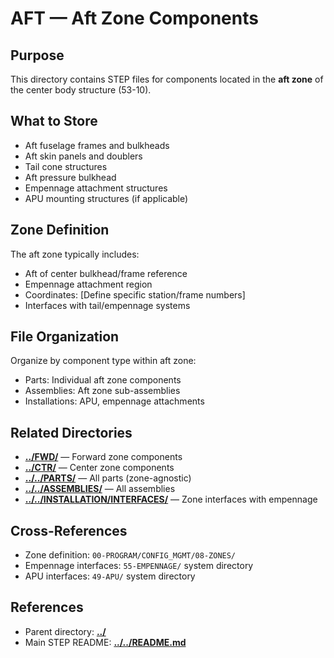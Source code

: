 # AFT — Aft Zone Components

## Purpose

This directory contains STEP files for components located in the **aft zone** of the center body structure (53-10).

## What to Store

- Aft fuselage frames and bulkheads
- Aft skin panels and doublers
- Tail cone structures
- Aft pressure bulkhead
- Empennage attachment structures
- APU mounting structures (if applicable)

## Zone Definition

The aft zone typically includes:
- Aft of center bulkhead/frame reference
- Empennage attachment region
- Coordinates: [Define specific station/frame numbers]
- Interfaces with tail/empennage systems

## File Organization

Organize by component type within aft zone:
- Parts: Individual aft zone components
- Assemblies: Aft zone sub-assemblies
- Installations: APU, empennage attachments

## Related Directories

- [**../FWD/**](../FWD/) — Forward zone components
- [**../CTR/**](../CTR/) — Center zone components
- [**../../PARTS/**](../../PARTS/) — All parts (zone-agnostic)
- [**../../ASSEMBLIES/**](../../ASSEMBLIES/) — All assemblies
- [**../../INSTALLATION/INTERFACES/**](../../INSTALLATION/INTERFACES/) — Zone interfaces with empennage

## Cross-References

- Zone definition: `00-PROGRAM/CONFIG_MGMT/08-ZONES/`
- Empennage interfaces: `55-EMPENNAGE/` system directory
- APU interfaces: `49-APU/` system directory

## References

- Parent directory: [**../**](../)
- Main STEP README: [**../../README.md**](../../README.md)
